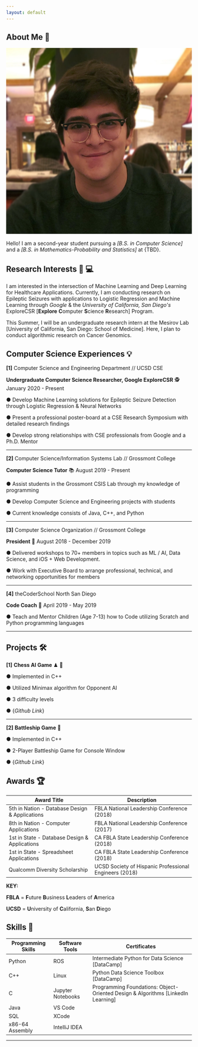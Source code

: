 ```yaml
---
layout: default
---
```


## About Me 💭

<img class="profile-picture" src="profile_photo.jpg">

Hello! I am a second-year student pursuing a *[B.S. in Computer Science]* and a *[B.S. in Mathematics-Probability and Statistics]* at {TBD}.

## Research Interests 🏥 💻

I am interested in the intersection of Machine Learning and Deep Learning for Healthcare Applications.
Currently, I am conducting research on Epileptic Seizures with applications to Logistic Regression and Machine Learning 
through *Google* & the *University of California, San Diego's* ExploreCSR [**Explore** **C**omputer **S**cience **R**esearch] Program.

This Summer, I will be an undergraduate research intern at the Mesirov Lab [University of California, San Diego: School of Medicine].
Here, I plan to conduct algorithmic research on Cancer Genomics.

## Computer Science Experiences 💡

**[1]** Computer Science and Engineering Department // UCSD CSE

**Undergraduate Computer Science Researcher, Google ExploreCSR** 🕵 January 2020 - Present

● Develop Machine Learning solutions for Epileptic Seizure Detection through Logistic
Regression & Neural Networks

● Present a professional poster-board at a CSE Research Symposium with detailed research
findings

● Develop strong relationships with CSE professionals from Google and a Ph.D. Mentor

---

**[2]** Computer Science/Information Systems Lab // Grossmont College

**Computer Science Tutor** 📚 August 2019 - Present

● Assist students in the Grossmont CSIS Lab through my knowledge of programming

● Develop Computer Science and Engineering projects with students

● Current knowledge consists of Java, C++, and Python

---

**[3]** Computer Science Organization // Grossmont College

**President** 🤴 August 2018 - December 2019

● Delivered workshops to 70+ members in topics such as ML / AI, Data Science, and iOS + Web
Development.

● Work with Executive Board to arrange professional, technical, and networking opportunities
for members

---

**[4]** theCoderSchool North San Diego 

**Code Coach** 👥 April 2019 - May 2019

● Teach and Mentor Children (Age 7-13) how to Code utilizing Scratch and Python programming
languages

---

## Projects 🛠

**[1]** **Chess AI Game** ♟ 🧠

● Implemented in C++

● Utilized Minimax algorithm for Opponent AI

● 3 difficulty levels

● {*Github Link*}

---

**[2]** **Battleship Game** 🚢 

● Implemented in C++

● 2-Player Battleship Game for Console Window 

● {*Github Link*}

## Awards 🏆

**Award Title**                               | **Description**                                       |
----------------------------------------------|-------------------------------------------------------|
5th in Nation - Database Design & Applications| FBLA National Leadership Conference (2018)            |
8th in Nation - Computer Applications         | FBLA National Leadership Conference (2017)            |
1st in State - Database Design & Applications | CA FBLA State Leadership Conference (2018)            |
1st in State - Spreadsheet Applications       | CA FBLA State Leadership Conference (2018)            |
Qualcomm Diversity Scholarship                | UCSD Society of Hispanic Professional Engineers (2018)|

**KEY:**

**FBLA** = **F**uture **B**usiness **L**eaders of **A**merica

**UCSD** = **U**niversity of **C**alifornia, **S**an **D**iego

## Skills 🤹

**Programming Skills**   | **Software Tools**    | **Certificates**
-------------------------|-----------------------|---------------------------------------------------------------------------------
Python                   | ROS                   | Intermediate Python for Data Science [DataCamp]
C++                      | Linux                 | Python Data Science Toolbox [DataCamp]
C                        | Jupyter Notebooks     | Programming Foundations: Object-Oriented Design & Algorithms [LinkedIn Learning]
Java                     | VS Code               |
SQL                      | XCode                 |
x86-64 Assembly          | IntelliJ IDEA         |

---